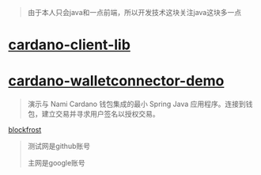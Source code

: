 > 由于本人只会java和一点前端，所以开发技术这块关注java这块多一点

# [cardano-client-lib](https://github.com/bloxbean/cardano-client-lib)

#  [cardano-walletconnector-demo](https://github.com/Ausstaker/cardano-walletconnector-demo)
> 演示与 Nami Cardano 钱包集成的最小 Spring Java 应用程序。连接到钱包，建立交易并寻求用户签名以授权交易。





[blockfrost](https://blockfrost.io/dashboard)

> 测试网是github账号
>
> 主网是google账号

